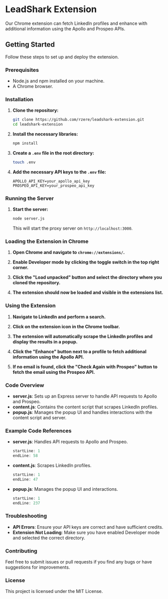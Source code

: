 # LeadShark Extension

Our Chrome extension can fetch LinkedIn profiles and enhance with additional information using the Apollo and Prospeo APIs.

## Getting Started

Follow these steps to set up and deploy the extension.

### Prerequisites

- Node.js and npm installed on your machine.
- A Chrome browser.

### Installation

1. **Clone the repository:**

    ```sh
    git clone https://github.com/rzere/leadshark-extension.git
    cd leadshark-extension
    ```

2. **Install the necessary libraries:**

    ```sh
    npm install
    ```

3. **Create a `.env` file in the root directory:**

    ```sh
    touch .env
    ```

4. **Add the necessary API keys to the `.env` file:**

    ```env
    APOLLO_API_KEY=your_apollo_api_key
    PROSPEO_API_KEY=your_prospeo_api_key
    ```

### Running the Server

1. **Start the server:**

    ```sh
    node server.js
    ```

    This will start the proxy server on `http://localhost:3000`.

### Loading the Extension in Chrome

1. **Open Chrome and navigate to `chrome://extensions/`.**

2. **Enable Developer mode by clicking the toggle switch in the top right corner.**

3. **Click the "Load unpacked" button and select the directory where you cloned the repository.**

4. **The extension should now be loaded and visible in the extensions list.**

### Using the Extension

1. **Navigate to LinkedIn and perform a search.**

2. **Click on the extension icon in the Chrome toolbar.**

3. **The extension will automatically scrape the LinkedIn profiles and display the results in a popup.**

4. **Click the "Enhance" button next to a profile to fetch additional information using the Apollo API.**

5. **If no email is found, click the "Check Again with Prospeo" button to fetch the email using the Prospeo API.**

### Code Overview

- **server.js**: Sets up an Express server to handle API requests to Apollo and Prospeo.
- **content.js**: Contains the content script that scrapes LinkedIn profiles.
- **popup.js**: Manages the popup UI and handles interactions with the content script and server.

### Example Code References

- **server.js**: Handles API requests to Apollo and Prospeo.
  ```typescript:server.js
  startLine: 1
  endLine: 58
  ```

- **content.js**: Scrapes LinkedIn profiles.
  ```typescript:content.js
  startLine: 1
  endLine: 47
  ```

- **popup.js**: Manages the popup UI and interactions.
  ```typescript:popup.js
  startLine: 1
  endLine: 237
  ```

### Troubleshooting

- **API Errors**: Ensure your API keys are correct and have sufficient credits.
- **Extension Not Loading**: Make sure you have enabled Developer mode and selected the correct directory.

### Contributing

Feel free to submit issues or pull requests if you find any bugs or have suggestions for improvements.

### License

This project is licensed under the MIT License.
